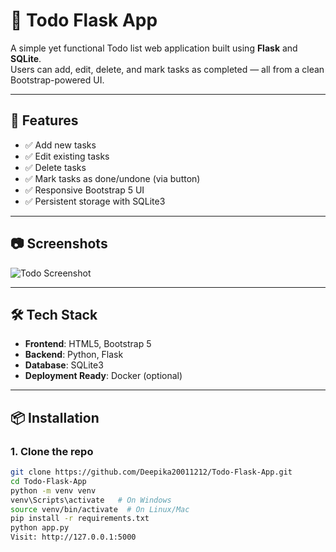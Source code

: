 # 📝 Todo Flask App

A simple yet functional Todo list web application built using **Flask** and **SQLite**.  
Users can add, edit, delete, and mark tasks as completed — all from a clean Bootstrap-powered UI.

---

## 🚀 Features

- ✅ Add new tasks
- ✅ Edit existing tasks
- ✅ Delete tasks
- ✅ Mark tasks as done/undone (via button)
- ✅ Responsive Bootstrap 5 UI
- ✅ Persistent storage with SQLite3

---

## 📷 Screenshots

![Todo Screenshot](screenshot.png) <!-- Replace with your actual screenshot -->

---

## 🛠️ Tech Stack

- **Frontend**: HTML5, Bootstrap 5
- **Backend**: Python, Flask
- **Database**: SQLite3
- **Deployment Ready**: Docker (optional)

---

## 📦 Installation

### 1. Clone the repo
```bash
git clone https://github.com/Deepika20011212/Todo-Flask-App.git
cd Todo-Flask-App
python -m venv venv
venv\Scripts\activate   # On Windows
source venv/bin/activate  # On Linux/Mac
pip install -r requirements.txt
python app.py
Visit: http://127.0.0.1:5000
